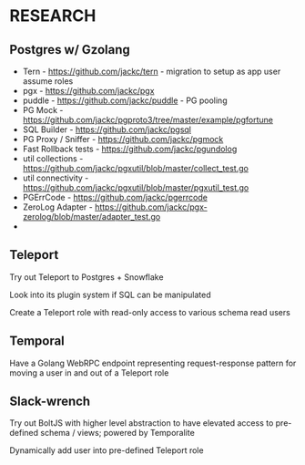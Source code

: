 # RESEARCH

## Postgres w/ Gzolang

- Tern - https://github.com/jackc/tern - migration to setup as app user assume roles
- pgx - https://github.com/jackc/pgx
- puddle - https://github.com/jackc/puddle - PG pooling 
- PG Mock - https://github.com/jackc/pgproto3/tree/master/example/pgfortune
- SQL Builder - https://github.com/jackc/pgsql
- PG Proxy / Sniffer - https://github.com/jackc/pgmock
- Fast Rollback tests - https://github.com/jackc/pgundolog
- util collections - https://github.com/jackc/pgxutil/blob/master/collect_test.go
- util connectivity - https://github.com/jackc/pgxutil/blob/master/pgxutil_test.go
- PGErrCode - https://github.com/jackc/pgerrcode
- ZeroLog Adapter - https://github.com/jackc/pgx-zerolog/blob/master/adapter_test.go
- 
## Teleport

Try out Teleport to Postgres + Snowflake

Look into its plugin system if SQL can be manipulated

Create a Teleport role with read-only access to various schema read users

## Temporal 

Have a Golang WebRPC endpoint representing request-response pattern for
moving a user in and out of a Teleport role

## Slack-wrench

Try out BoltJS with higher level abstraction to have elevated access to pre-defined schema / views;
powered by Temporalite

Dynamically add user into pre-defined Teleport role
